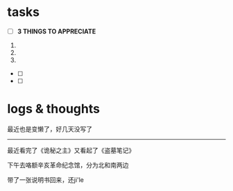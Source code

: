 # tasks
- [ ] **3 THINGS TO APPRECIATE**
1. 
2. 
3. 
- [ ] 
- [ ] 


# logs & thoughts

最近也是变懒了，好几天没写了

---

最近看完了《诡秘之主》又看起了《盗墓笔记》

下午去咯额辛亥革命纪念馆，分为北和南两边

带了一张说明书回来，还ji'le




